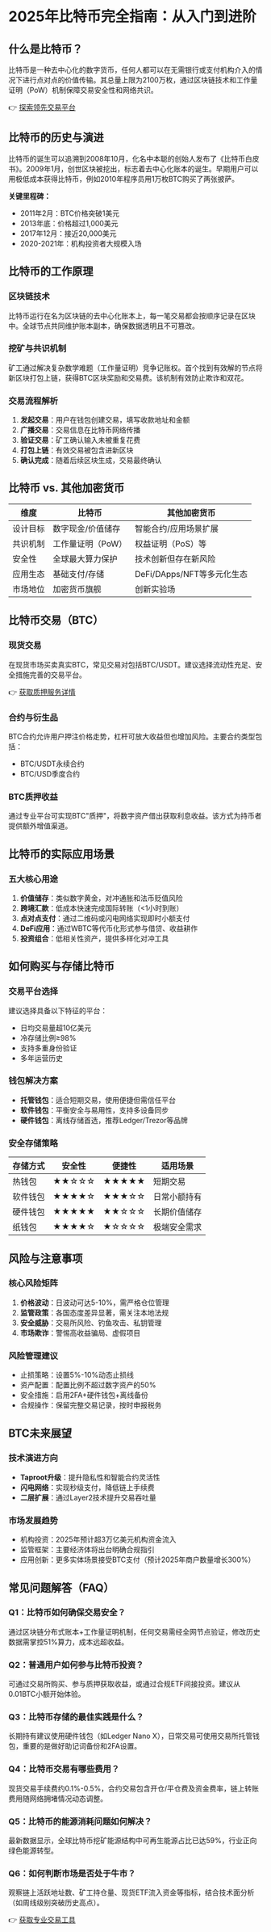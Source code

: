 # 2025年比特币完全指南：从入门到进阶

## 什么是比特币？
比特币是一种去中心化的数字货币，任何人都可以在无需银行或支付机构介入的情况下进行点对点的价值传输。其总量上限为2100万枚，通过区块链技术和工作量证明（PoW）机制保障交易安全性和网络共识。

👉 [探索领先交易平台](https://bit.ly/okx_welcome)

## 比特币的历史与演进
比特币的诞生可以追溯到2008年10月，化名中本聪的创始人发布了《比特币白皮书》。2009年1月，创世区块被挖出，标志着去中心化账本的诞生。早期用户可以用极低成本获得比特币，例如2010年程序员用1万枚BTC购买了两张披萨。

**关键里程碑：**
- 2011年2月：BTC价格突破1美元
- 2013年底：价格超过1,000美元
- 2017年12月：接近20,000美元
- 2020-2021年：机构投资者大规模入场

## 比特币的工作原理
### 区块链技术
比特币运行在名为区块链的去中心化账本上，每一笔交易都会按顺序记录在区块中。全球节点共同维护账本副本，确保数据透明且不可篡改。

### 挖矿与共识机制
矿工通过解决复杂数学难题（工作量证明）竞争记账权。首个找到有效解的节点将新区块打包上链，获得BTC区块奖励和交易费。该机制有效防止欺诈和双花。

### 交易流程解析
1. **发起交易**：用户在钱包创建交易，填写收款地址和金额
2. **广播交易**：交易信息在比特币网络传播
3. **验证交易**：矿工确认输入未被重复花费
4. **打包上链**：有效交易被包含进新区块
5. **确认完成**：随着后续区块生成，交易最终确认

## 比特币 vs. 其他加密货币
| 维度        | 比特币                | 其他加密货币              |
|-------------|-----------------------|---------------------------|
| 设计目标    | 数字现金/价值储存     | 智能合约/应用场景扩展     |
| 共识机制    | 工作量证明（PoW）     | 权益证明（PoS）等         |
| 安全性      | 全球最大算力保护      | 技术创新但存在新风险      |
| 应用生态    | 基础支付/存储         | DeFi/DApps/NFT等多元化生态|
| 市场地位    | 加密货币旗舰          | 创新实验场                |

## 比特币交易（BTC）
### 现货交易
在现货市场买卖真实BTC，常见交易对包括BTC/USDT。建议选择流动性充足、安全措施完善的交易平台。

👉 [获取质押服务详情](https://bit.ly/okx_welcome)

### 合约与衍生品
BTC合约允许用户押注价格走势，杠杆可放大收益但也增加风险。主要合约类型包括：
- BTC/USDT永续合约
- BTC/USD季度合约

### BTC质押收益
通过专业平台可实现BTC"质押"，将数字资产借出获取利息收益。该方式为持币者提供额外增值渠道。

## 比特币的实际应用场景
### 五大核心用途
1. **价值储存**：类似数字黄金，对冲通胀和法币贬值风险
2. **跨境汇款**：低成本快速完成国际转账（<1小时到账）
3. **点对点支付**：通过二维码或闪电网络实现即时小额支付
4. **DeFi应用**：通过WBTC等代币化形式参与借贷、收益耕作
5. **投资组合**：低相关性资产，提供多样化对冲工具

## 如何购买与存储比特币
### 交易平台选择
建议选择具备以下特征的平台：
- 日均交易量超10亿美元
- 冷存储比例≥98%
- 支持多重身份验证
- 多年运营历史

### 钱包解决方案
- **托管钱包**：适合短期交易，使用便捷但需信任平台
- **软件钱包**：平衡安全与易用性，支持多设备同步
- **硬件钱包**：离线存储首选，推荐Ledger/Trezor等品牌

### 安全存储策略
| 存储方式   | 安全性 | 便捷性 | 适用场景         |
|------------|--------|--------|------------------|
| 热钱包     | ★★☆☆☆  | ★★★★★  | 短期交易         |
| 软件钱包   | ★★★★☆  | ★★★☆☆  | 日常小额持有     |
| 硬件钱包   | ★★★★★  | ★★☆☆☆  | 长期价值储存     |
| 纸钱包     | ★★★★☆  | ★☆☆☆☆  | 极端安全需求     |

## 风险与注意事项
### 核心风险矩阵
1. **价格波动**：日波动可达5-10%，需严格仓位管理
2. **监管政策**：各国态度差异显著，需关注本地法规
3. **安全威胁**：交易所风险、钓鱼攻击、私钥管理
4. **市场欺诈**：警惕高收益骗局、虚假项目

### 风险管理建议
- 止损策略：设置5%-10%动态止损线
- 资产配置：配置比例不超过数字资产的50%
- 安全措施：启用2FA+硬件钱包+离线备份
- 合规操作：保留完整交易记录，按时申报税务

## BTC未来展望
### 技术演进方向
- **Taproot升级**：提升隐私性和智能合约灵活性
- **闪电网络**：实现秒级支付，降低链上手续费
- **二层扩展**：通过Layer2技术提升交易吞吐量

### 市场发展趋势
- 机构投资：2025年预计超3万亿美元机构资金流入
- 监管框架：主要经济体将出台明确合规指引
- 应用创新：更多实体场景接受BTC支付（预计2025年商户数量增长300%）

## 常见问题解答（FAQ）
### Q1：比特币如何确保交易安全？
通过区块链分布式账本+工作量证明机制，任何交易需经全网节点验证，修改历史数据需掌控51%算力，成本远超收益。

### Q2：普通用户如何参与比特币投资？
可通过交易所购买、参与质押获取收益，或通过合规ETF间接投资。建议从0.01BTC小额开始体验。

### Q3：比特币存储的最佳实践是什么？
长期持有建议使用硬件钱包（如Ledger Nano X），日常交易可使用交易所托管钱包，重要的是做好助记词备份和2FA设置。

### Q4：比特币交易有哪些费用？
现货交易手续费约0.1%-0.5%，合约交易包含开仓/平仓费及资金费率，链上转账费用随网络拥堵情况动态调整。

### Q5：比特币的能源消耗问题如何解决？
最新数据显示，全球比特币挖矿能源结构中可再生能源占比已达59%，行业正向绿色能源转型。

### Q6：如何判断市场是否处于牛市？
观察链上活跃地址数、矿工持仓量、现货ETF流入资金等指标，结合技术面分析（如周线级别突破历史高点）。

👉 [获取专业交易工具](https://bit.ly/okx_welcome)